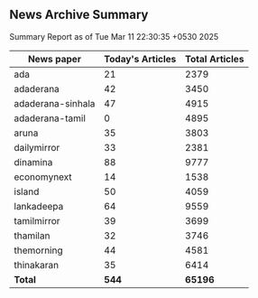 <!-- @format -->
## News Archive Summary

Summary Report as of Tue Mar 11 22:30:35 +0530 2025

| News paper         | Today's Articles | Total Articles |
|--------------------|------------------|----------------|
| ada               | 21          | 2379        |
| adaderana               | 42          | 3450        |
| adaderana-sinhala               | 47          | 4915        |
| adaderana-tamil               | 0          | 4895        |
| aruna               | 35          | 3803        |
| dailymirror               | 33          | 2381        |
| dinamina               | 88          | 9777        |
| economynext               | 14          | 1538        |
| island               | 50          | 4059        |
| lankadeepa               | 64          | 9559        |
| tamilmirror               | 39          | 3699        |
| thamilan               | 32          | 3746        |
| themorning               | 44          | 4581        |
| thinakaran               | 35          | 6414        |
| **Total**          | **544**      | **65196** |

